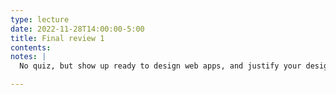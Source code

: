 ```yaml
---
type: lecture
date: 2022-11-28T14:00:00-5:00
title: Final review 1
contents:
notes: | 
  No quiz, but show up ready to design web apps, and justify your design decisions.

---
```

